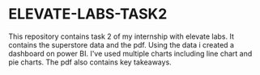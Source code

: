 # ELEVATE-LABS-TASK2
This repository contains task 2 of my  internship with elevate labs.
It contains the superstore data and the pdf. Using the data i created a dashboard on power BI.
I've used multiple charts including line chart and pie charts. The pdf also contains key takeaways.
